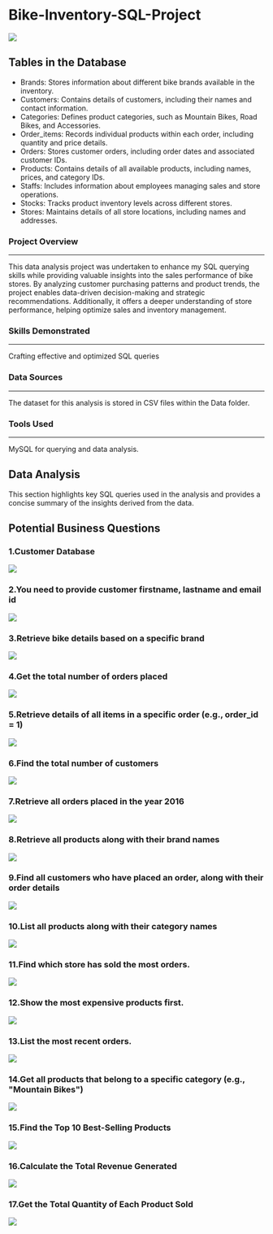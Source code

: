 # Bike-Inventory-SQL-Project
![](https://github.com/Sujal-101/Bike-Inventory-SQL-Project/blob/main/Outputs/logo.png)

## Tables in the Database
- Brands: Stores information about different bike brands available in the inventory.
- Customers: Contains details of customers, including their names and contact information.
- Categories: Defines product categories, such as Mountain Bikes, Road Bikes, and Accessories.
- Order_items: Records individual products within each order, including quantity and price details.
- Orders: Stores customer orders, including order dates and associated customer IDs.
- Products: Contains details of all available products, including names, prices, and category IDs.
- Staffs: Includes information about employees managing sales and store operations.
- Stocks: Tracks product inventory levels across different stores.
- Stores: Maintains details of all store locations, including names and addresses.

### Project Overview
---
This data analysis project was undertaken to enhance my SQL querying skills while providing valuable insights into the sales performance of bike stores. By analyzing customer purchasing patterns and product trends, the project enables data-driven decision-making and strategic recommendations. Additionally, it offers a deeper understanding of store performance, helping optimize sales and inventory management.


### Skills Demonstrated
--- 
Crafting effective and optimized SQL queries

### Data Sources
---
The dataset for this analysis is stored in CSV files within the Data folder.

### Tools Used
---
MySQL for querying and data analysis.

## Data Analysis
This section highlights key SQL queries used in the analysis and provides a concise summary of the insights derived from the data.

## Potential Business Questions

### 1.Customer Database

![](Outputs/customer_table.png)

### 2.You need to provide customer firstname, lastname and email id

![](Outputs/customer_information.png)

### 3.Retrieve bike details based on a specific brand

![](Outputs/bike_details_based_on_specific_brand.png)

### 4.Get the total number of orders placed

![](Outputs/total_no_orders_placed.png)

### 5.Retrieve details of all items in a specific order (e.g., order_id = 1)

![](Outputs/specific_order.png)

### 6.Find the total number of customers

![](Outputs/total_no_customers.png)

### 7.Retrieve all orders placed in the year 2016

![](Outputs/order_placed_year2016.png)

### 8.Retrieve all products along with their brand names

![](Outputs/product+brand.png)

### 9.Find all customers who have placed an order, along with their order details

![](Outputs/customers_who_placed_orders.png)

### 10.List all products along with their category names

![](Outputs/products_with_category_names.png)

### 11.Find which store has sold the most orders.

![](Outputs/store_selling_most_orders.png)

### 12.Show the most expensive products first.

![](Outputs/most_expensive_products_first.png)

### 13.List the most recent orders.

![](Outputs/most_recent_orders.png)

### 14.Get all products that belong to a specific category (e.g., "Mountain Bikes")

![](Outputs/products_belongs_to_specific_category.png)

### 15.Find the Top 10 Best-Selling Products

![](Outputs/best_selling_products.png)

### 16.Calculate the Total Revenue Generated

![](Outputs/total_revenue_generated.png)

### 17.Get the Total Quantity of Each Product Sold

![](Outputs/total_quantity_product_sold.png)
